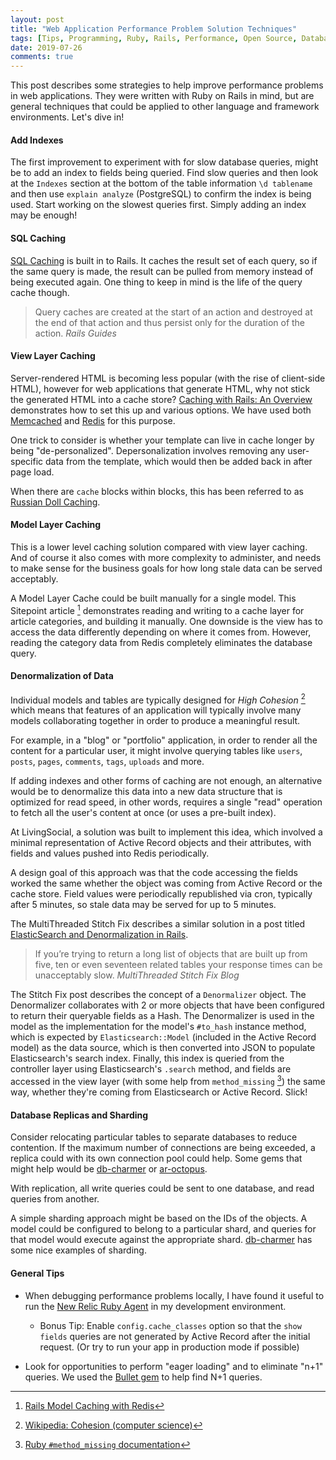```yaml
---
layout: post
title: "Web Application Performance Problem Solution Techniques"
tags: [Tips, Programming, Ruby, Rails, Performance, Open Source, Databases]
date: 2019-07-26
comments: true
---
```


This post describes some strategies to help improve performance problems in web applications. They were written with Ruby on Rails in mind, but are general techniques that could be applied to other language and framework environments. Let's dive in!

#### Add Indexes

The first improvement to experiment with for slow database queries, might be to add an index to fields being queried. Find slow queries and then look at the `Indexes` section at the bottom of the table information `\d tablename` and then use `explain analyze` (PostgreSQL) to confirm the index is being used. Start working on the slowest queries first. Simply adding an index may be enough!

#### SQL Caching

[SQL Caching](https://guides.rubyonrails.org/caching_with_rails.html#sql-caching) is built in to Rails. It caches the result set of each query, so if the same query is made, the result can be pulled from memory instead of being executed again. One thing to keep in mind is the life of the query cache though.

> Query caches are created at the start of an action and destroyed at the end of that action and thus persist only for the duration of the action. <cite>Rails Guides</cite>

#### View Layer Caching

Server-rendered HTML is becoming less popular (with the rise of client-side HTML), however for web applications that generate HTML, why not stick the generated HTML into a cache store? [Caching with Rails: An Overview](https://guides.rubyonrails.org/caching_with_rails.html) demonstrates how to set this up and various options. We have used both [Memcached](https://memcached.org/) and [Redis](https://redis.io) for this purpose.

One trick to consider is whether your template can live in cache longer by being "de-personalized". Depersonalization involves removing any user-specific data from the template, which would then be added back in after page load.

When there are `cache` blocks within blocks, this has been referred to as [Russian Doll Caching](https://guides.rubyonrails.org/caching_with_rails.html#russian-doll-caching).


#### Model Layer Caching

This is a lower level caching solution compared with view layer caching. And of course it also comes with more complexity to administer, and needs to make sense for the business goals for how long stale data can be served acceptably.

A Model Layer Cache could be built manually for a single model. This Sitepoint article [^1] demonstrates reading and writing to a cache layer for article categories, and building it manually. One downside is the view has to access the data differently depending on where it comes from. However, reading the category data from Redis completely eliminates the database query.


#### Denormalization of Data

Individual models and tables are typically designed for *High Cohesion* [^2] which means that features of an application will typically involve many models collaborating together in order to produce a meaningful result.

For example, in a "blog" or "portfolio" application, in order to render all the content for a particular user, it might involve querying tables like `users`, `posts`, `pages`, `comments`, `tags`, `uploads` and more.

If adding indexes and other forms of caching are not enough, an alternative would be to denormalize this data into a new data structure that is optimized for read speed, in other words, requires a single "read" operation to fetch all the user's content at once (or uses a pre-built index). 

At LivingSocial, a solution was built to implement this idea, which involved a minimal representation of Active Record objects and their attributes, with fields and values pushed into Redis periodically.

A design goal of this approach was that the code accessing the fields worked the same whether the object was coming from Active Record or the cache store. Field values were periodically republished via cron, typically after 5 minutes, so stale data may be served for up to 5 minutes.

The MultiThreaded Stitch Fix describes a similar solution in a post titled [ElasticSearch and Denormalization in Rails](https://multithreaded.stitchfix.com/blog/2015/02/25/elasticsearch-and-denormalization/).

> If you’re trying to return a long list of objects that are built up from five, ten or even seventeen related tables your response times can be unacceptably slow. <cite>MultiThreaded Stitch Fix Blog</cite>

The Stitch Fix post describes the concept of a `Denormalizer` object. The Denormalizer collaborates with 2 or more objects that have been configured to return their queryable fields as a Hash. The Denormalizer is used in the model as the implementation for the model's `#to_hash` instance method, which is expected by `Elasticsearch::Model` (included in the Active Record model) as the data source, which is then converted into JSON to populate Elasticsearch's search index. Finally, this index is queried from the controller layer using Elasticsearch's `.search` method, and fields are accessed in the view layer (with some help from `method_missing` [^3]) the same way, whether they're coming from Elasticsearch or Active Record. Slick!

#### Database Replicas and Sharding

Consider relocating particular tables to separate databases to reduce contention. If the maximum number of connections are being exceeded, a replica could with its own connection pool could help. Some gems that might help would be [db-charmer](https://github.com/kovyrin/db-charmer) or [ar-octopus](https://github.com/thiagopradi/octopus).

With replication, all write queries could be sent to one database, and read queries from another.

A simple sharding approach might be based on the IDs of the objects. A model could be configured to belong to a particular shard, and queries for that model would execute against the appropriate shard. [db-charmer](https://kovyrin.github.io/db-charmer/) has some nice examples of sharding.

#### General Tips

* When debugging performance problems locally, I have found it useful to run the [New Relic Ruby Agent](https://github.com/newrelic/rpm) in my development environment.

  * Bonus Tip: Enable `config.cache_classes` option so that the `show fields` queries are not generated by Active Record after the initial request. (Or try to run your app in production mode if possible)

* Look for opportunities to perform "eager loading" and to eliminate "n+1" queries. We used the [Bullet gem](https://github.com/flyerhzm/bullet) to help find N+1 queries.


[^1]: [Rails Model Caching with Redis](https://www.sitepoint.com/rails-model-caching-redis/)
[^2]: [Wikipedia: Cohesion (computer science)](https://en.wikipedia.org/wiki/Cohesion_(computer_science))
[^3]: [Ruby `#method_missing` documentation](https://ruby-doc.org/core-2.6.3/BasicObject.html#method-i-method_missing)
